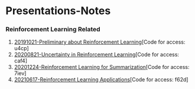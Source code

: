 # Presentations-Notes


### Reinforcement Learning Related
1. [20191021-Preliminary about Reinforcement Learning](https://pan.baidu.com/s/1Tcmomtc5nFojz9qz91X1hw)\[Code for access: u4cp\]
2. [20200821-Uncertainty in Reinforcement Learning](https://pan.baidu.com/s/15COyXA6A-ZeJPiln9xJB2Q)\[Code for access: caf4\]
3. [20201224-Reinforcement Learning for Summarization](https://pan.baidu.com/s/1LHGZHx_mdp9rvM3PuR879w)\[Code for access: 7iev\]
4. [20210617-Reinforcement Learning Applications](https://pan.baidu.com/s/10S6shnZiy8D9r2ln8LsnZA)\[Code for access: f62d\]
